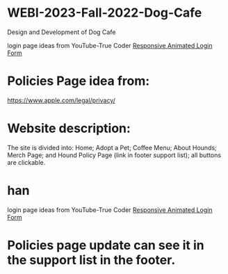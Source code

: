 # WEBI-2023-Fall-2022-Dog-Cafe
Design and Development of Dog Cafe



login page ideas from YouTube-True Coder [Responsive Animated Login Form](https://youtu.be/t-EMinSz_Tk)

# Policies Page idea from: 
https://www.apple.com/legal/privacy/

# Website description:
The site is divided into: Home; Adopt a Pet; Coffee Menu; About Hounds; Merch Page; and Hound Policy Page (link in footer support list); all buttons are clickable.

# han 
login page ideas from YouTube-True Coder [Responsive Animated Login Form](https://youtu.be/t-EMinSz_Tk)

# Policies page update can see it in the support list in the footer.

